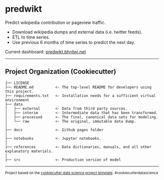 predwikt
==============================
Predict wikipedia contribution or pageview traffic.

- Download wikipedia dumps and external data (i.e. twitter feeds).
- ETL to time series.
- Use previous 6 months of time series to predict the next day.

Current dashboard:
[predwikt.bhrdwj.net](https://predwikt.bhrdwj.net)

---
Project Organization (Cookiecutter)
------------

    ├── LICENSE
    ├── README.md          <- The top-level README for developers using this project.
    ├── requirements.txt   <- Installation needs for a sufficient virtual environment
    ├── data
    │   ├── external       <- Data from third party sources.
    │   ├── interim        <- Intermediate data that has been transformed.
    │   ├── processed      <- The final, canonical data sets for modeling.
    │   └── raw            <- The original, immutable data dump.
    │
    ├── docs               <- Github pages folder
    │
    ├── notebooks          <- Jupyter notebooks.
    │
    ├── references         <- Data dictionaries, manuals, and all other explanatory materials.
    │
    ├── src                <- Production version of model

--------

<p><small>Project based on the <a target="_blank" href="https://drivendata.github.io/cookiecutter-data-science/">cookiecutter data science project template</a>. #cookiecutterdatascience</small></p>
